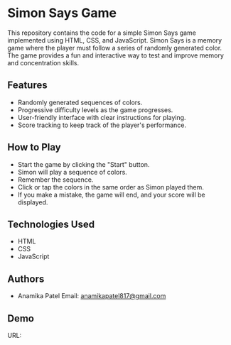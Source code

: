 
# Simon Says Game

This repository contains the code for a simple Simon Says game implemented using HTML, CSS, and JavaScript. Simon Says is a memory game where the player must follow a series of randomly generated color. The game provides a fun and interactive way to test and improve memory and concentration skills.



## Features

- Randomly generated sequences of colors.
- Progressive difficulty levels as the game progresses.
- User-friendly interface with clear instructions for playing.
- Score tracking to keep track of the player's performance.

## How to Play
- Start the game by clicking the "Start" button.
- Simon will play a sequence of colors.
- Remember the sequence.
- Click or tap the colors in the same order as Simon played them.
- If you make a mistake, the game will end, and your score will be displayed.

## Technologies Used
- HTML
- CSS
- JavaScript
## Authors
- Anamika Patel Email: anamikapatel817@gmail.com


## Demo
URL:


